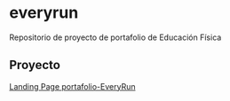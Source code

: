 # everyrun
Repositorio de proyecto de portafolio de Educación Física
 ## Proyecto 
 [Landing Page portafolio-EveryRun](https://enzo2587.github.io/everyrun/portafolio-ef/)

